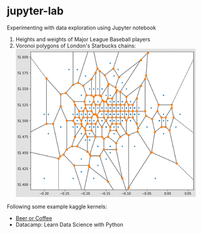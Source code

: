 # jupyter-lab
Experimenting with data exploration using Jupyter notebook

1. Heights and weights of Major League Baseball players
2. Voronoi polygons of London's Starbucks chains:
![London Starbucks](https://github.com/ird/jupyter-lab/raw/master/starbucks/voronoi.png "Starbucks in London")


Following some example kaggle kernels:
* [Beer or Coffee](https://www.kaggle.com/gpreda/beer-or-coffee-in-london-tough-choice-no-more/notebook)
* Datacamp: Learn Data Science with Python
